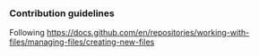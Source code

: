 ### Contribution guidelines

Following https://docs.github.com/en/repositories/working-with-files/managing-files/creating-new-files
